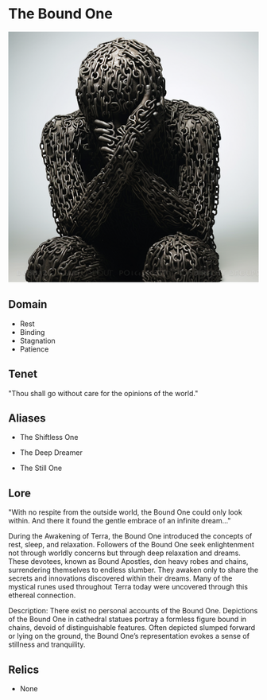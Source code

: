 # The Bound One

![Alt text](TheBoundOne.png)

## Domain

- Rest
- Binding
- Stagnation
- Patience

## Tenet

"Thou shall go without care for the opinions of the world."

## Aliases

- The Shiftless One

- The Deep Dreamer

- The Still One

## Lore

"With no respite from the outside world, the Bound One could only look within. And there it found the gentle embrace of an infinite dream..."

During the Awakening of Terra, the Bound One introduced the concepts of rest, sleep, and relaxation. Followers of the Bound One seek enlightenment not through worldly concerns but through deep relaxation and dreams. These devotees, known as Bound Apostles, don heavy robes and chains, surrendering themselves to endless slumber. They awaken only to share the secrets and innovations discovered within their dreams. Many of the mystical runes used throughout Terra today were uncovered through this ethereal connection.

Description:
There exist no personal accounts of the Bound One. Depictions of the Bound One in cathedral statues portray a formless figure bound in chains, devoid of distinguishable features. Often depicted slumped forward or lying on the ground, the Bound One’s representation evokes a sense of stillness and tranquility.

## Relics

- None
